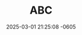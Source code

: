 ---
layout: movie-video-data
date: 2025-03-01 21:25:08 -0605
categories: movie

# Site Attributes
title: "ABC"
permalink: "/movie/ABC"

# Movie Attributes
synopsis: "Txog rau ib tsoom nom tsoom Tswv los yog tsoom niam txiv kwv tij neej tsa peb daim movie.. Txhob haus ntshav tes. Peb tsuas yog ua los rau peb saib ua kev lom zem xwb peb tsis yog ua los rhuav tshem leej twg txoj kev cai los yog saib tsis taus leej twg txawm tias peb ua dhau txoj cai lawm los thov nej zam lub txim rau peb thiab.. Vam thiab cia siab hais tias nej tsoom hlob yuav pub tau txoj kev ywj pheej rau peb thiab.. ua tsaug ntau"
producer: "Lao Her, Kong Her"
director: "Lao Her, Kong Her"
writer: ""
video_link: ""
genre: "Horror Comedy"
year: ""
release_type: "VHS"
storage: ""
thumbnail: "/assets/images/no_thumbnail.png"
publishing_company: "L.B.T HmongBrother Video Production"

# Sequels + Parts
base_movie: "Txhob Haus Ntshav Tes Part 1"
total_parts: 2
sequel: "Txhob Haus Ntshav Tes Part 2"

# Movie Cast
cast:
---
